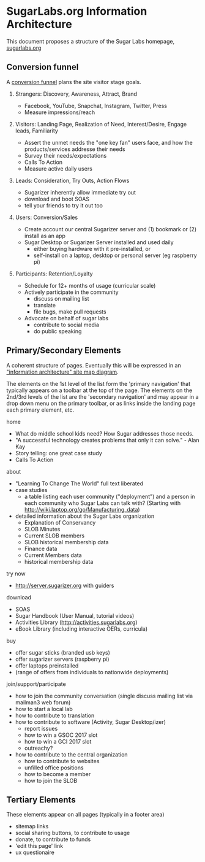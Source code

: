 # SugarLabs.org Information Architecture

This document proposes a structure of the Sugar Labs homepage, [sugarlabs.org](http://www.sugarlabs.org)

## Conversion funnel 

A [conversion funnel](https://www.google.com/search?q=conversion+funnel&tbm=isch) plans the site visitor stage goals.

1. Strangers: Discovery, Awareness, Attract, Brand
    * Facebook, YouTube, Snapchat, Instagram, Twitter, Press
    * Measure impressions/reach

2. Visitors: Landing Page, Realization of Need, Interest/Desire, Engage leads, Familiarity
    * Assert the unmet needs the "one key fan" users face, and how the products/services addresse their needs
    * Survey their needs/expectations
    * Calls To Action
    * Measure active daily users

3. Leads: Consideration, Try Outs, Action Flows
    * Sugarizer inherently allow immediate try out
    * download and boot SOAS
    * tell your friends to try it out too

4. Users: Conversion/Sales
    * Create account our central Sugarizer server and (1) bookmark or (2) install as an app 
    * Sugar Desktop or Sugarizer Server installed and used daily
      * either buying hardware with it pre-installed, or 
      * self-install on a laptop, desktop or personal server (eg raspberry pi)

5. Participants: Retention/Loyalty
    * Schedule for 12+ months of usage (curricular scale)    
    * Actively participate in the community
      * discuss on mailing list
      * translate
      * file bugs, make pull requests
    * Advocate on behalf of sugar labs
      * contribute to social media
      * do public speaking

## Primary/Secondary Elements

A coherent structure of pages. 
Eventually this will be expressed in an ["information architecture" site map diagram](https://www.google.com/search?q=information+architecture+web+design&tbm=isch).

The elements on the 1st level of the list form the 'primary navigation' that typically appears on a toolbar at the top of the page. 
The elements on the 2nd/3rd levels of the list are the 'secondary navigation' and may appear in a drop down menu on the primary toolbar, or as links inside the landing page each primary element, etc.

home
* What do middle school kids need? How Sugar addresses those needs.
* "A successful technology creates problems that only it can solve." - Alan Kay
* Story telling: one great case study
* Calls To Action

about
* "Learning To Change The World" full text liberated
* case studies
   * a table listing each user community ("deployment") and a person in each community who Sugar Labs can talk with? (Starting with http://wiki.laptop.org/go/Manufacturing_data)
* detailed information about the Sugar Labs organization
   * Explanation of Conservancy
   * SLOB Minutes
   * Current SLOB members
   * SLOB historical membership data
   * Finance data
   * Current Members data
   * historical membership data

try now
* http://server.sugarizer.org with guiders

download
* SOAS
* Sugar Handbook (User Manual, tutorial videos)
* Activities Library (http://activities.sugarlabs.org)
* eBook Library (including interactive OERs, curricula)

buy
* offer sugar sticks (branded usb keys) 
* offer sugarizer servers (raspberry pi)
* offer laptops preinstalled
* (range of offers from individuals to nationwide deployments)

join/support/participate
* how to join the community conversation (single discuss mailing list via mailman3 web forum)
* how to start a local lab
* how to contribute to translation
* how to contribute to software (Activity, Sugar Desktop/izer)
   * report issues 
   * how to win a GSOC 2017 slot
   * how to win a GCI 2017 slot
   * outreachy?
* how to contribute to the central organization
   * how to contribute to websites
   * unfilled office positions
   * how to become a member
   * how to join the SLOB

## Tertiary Elements 

These elements appear on all pages (typically in a footer area)

* sitemap links
* social sharing buttons, to contribute to usage
* donate, to contribute to funds
* 'edit this page' link
* ux questionaire
